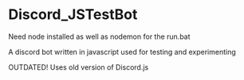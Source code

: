 # Discord_JSTestBot

Need node installed as well as nodemon for the run.bat

A discord bot written in javascript used for testing and experimenting

OUTDATED! Uses old version of Discord.js
